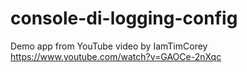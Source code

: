 # console-di-logging-config
Demo app from YouTube video by IamTimCorey https://www.youtube.com/watch?v=GAOCe-2nXqc
